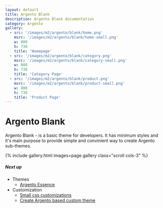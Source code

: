 ```yaml
---
layout: default
title: Argento Blank
description: Argento Blank documentation
category: Argento
gallery:
  - src: '/images/m2/argento/blank/home.png'
    msrc: '/images/m2/argento/blank/home-small.png'
    w: 800
    h: 738
    title: 'Homepage'
  - src: '/images/m2/argento/blank/category.png'
    msrc: '/images/m2/argento/blank/category-small.png'
    w: 800
    h: 738
    title: 'Category Page'
  - src: '/images/m2/argento/blank/product.png'
    msrc: '/images/m2/argento/blank/product-small.png'
    w: 800
    h: 738
    title: 'Product Page'
---
```


# Argento Blank

Argento Blank - is a basic theme for developers. It has minimum styles
and it's main purpose to provide simple and convinient way to create Argento 
sub-themes.

{% include gallery.html images=page.gallery class="scroll cols-3" %}

##### Next up

 -  Themes
    - [Argento Essence](/m2/argento/essence/)
 -  Customization
    - [Small css customizations](/m2/argento/css-customization/)
    - [Create Argento based custom theme](/m2/argento/custom-theme/)
